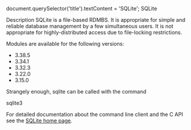 

document.querySelector('title').textContent = 'SQLite';
SQLite


Description
SQLite is a file-based RDMBS. It is appropriate for simple and reliable
database management by a few simultaneous users. It is not appropriate for
highly-distributed access due to file-locking restrictions.


Modules are available for the following versions:


* 3.38.5
* 3.34.1
* 3.32.3
* 3.22.0
* 3.15.0


Strangely enough, sqlite can be called with the command



sqlite3

For detailed documentation about the command line client and the C
API see the [SQLite home page](https://www.sqlite.org/index.html).




